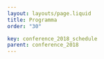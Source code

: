 ```yaml
---
layout: layouts/page.liquid
title: Programma
order: "30" 

key: conference_2018_schedule
parent: conference_2018
---
```

